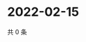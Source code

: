 # 2022-02-15

共 0 条

<!-- BEGIN WEIBO -->
<!-- 最后更新时间 Tue Feb 15 2022 23:10:23 GMT+0800 (China Standard Time) -->

<!-- END WEIBO -->
